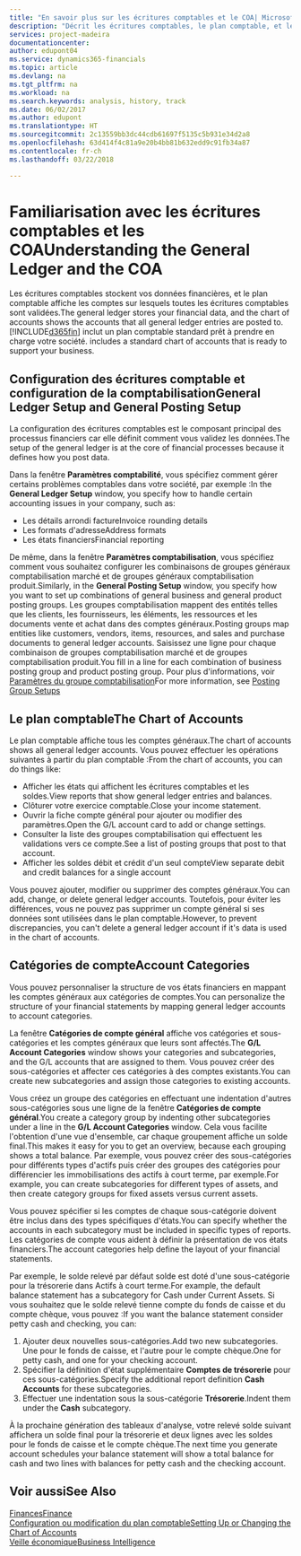 ```yaml
---
title: "En savoir plus sur les écritures comptables et le COA| Microsoft Docs"
description: "Décrit les écritures comptables, le plan comptable, et les catégories de compte."
services: project-madeira
documentationcenter: 
author: edupont04
ms.service: dynamics365-financials
ms.topic: article
ms.devlang: na
ms.tgt_pltfrm: na
ms.workload: na
ms.search.keywords: analysis, history, track
ms.date: 06/02/2017
ms.author: edupont
ms.translationtype: HT
ms.sourcegitcommit: 2c13559bb3dc44cdb61697f5135c5b931e34d2a8
ms.openlocfilehash: 63d414f4c81a9e20b4bb81b632edd9c91fb34a87
ms.contentlocale: fr-ch
ms.lasthandoff: 03/22/2018

---
```

# <a name="understanding-the-general-ledger-and-the-coa"></a><span data-ttu-id="a61fc-103">Familiarisation avec les écritures comptables et les COA</span><span class="sxs-lookup"><span data-stu-id="a61fc-103">Understanding the General Ledger and the COA</span></span>
<span data-ttu-id="a61fc-104">Les écritures comptables stockent vos données financières, et le plan comptable affiche les comptes sur lesquels toutes les écritures comptables sont validées.</span><span class="sxs-lookup"><span data-stu-id="a61fc-104">The general ledger stores your financial data, and the chart of accounts shows the accounts that all general ledger entries are posted to.</span></span> [!INCLUDE[d365fin](includes/d365fin_md.md)]<span data-ttu-id="a61fc-105"> inclut un plan comptable standard prêt à prendre en charge votre société.</span><span class="sxs-lookup"><span data-stu-id="a61fc-105"> includes a standard chart of accounts that is ready to support your business.</span></span>

## <a name="general-ledger-setup-and-general-posting-setup"></a><span data-ttu-id="a61fc-106">Configuration des écritures comptable et configuration de la comptabilisation</span><span class="sxs-lookup"><span data-stu-id="a61fc-106">General Ledger Setup and General Posting Setup</span></span>
<span data-ttu-id="a61fc-107">La configuration des écritures comptables est le composant principal des processus financiers car elle définit comment vous validez les données.</span><span class="sxs-lookup"><span data-stu-id="a61fc-107">The setup of the general ledger is at the core of financial processes because it defines how you post data.</span></span>  

<span data-ttu-id="a61fc-108">Dans la fenêtre **Paramètres comptabilité**, vous spécifiez comment gérer certains problèmes comptables dans votre société, par exemple :</span><span class="sxs-lookup"><span data-stu-id="a61fc-108">In the **General Ledger Setup** window, you specify how to handle certain accounting issues in your company, such as:</span></span>  

* <span data-ttu-id="a61fc-109">Les détails arrondi facture</span><span class="sxs-lookup"><span data-stu-id="a61fc-109">Invoice rounding details</span></span>  
* <span data-ttu-id="a61fc-110">Les formats d'adresse</span><span class="sxs-lookup"><span data-stu-id="a61fc-110">Address formats</span></span>  
* <span data-ttu-id="a61fc-111">Les états financiers</span><span class="sxs-lookup"><span data-stu-id="a61fc-111">Financial reporting</span></span>  

<span data-ttu-id="a61fc-112">De même, dans la fenêtre **Paramètres comptabilisation**, vous spécifiez comment vous souhaitez configurer les combinaisons de groupes généraux comptabilisation marché et de groupes généraux comptabilisation produit.</span><span class="sxs-lookup"><span data-stu-id="a61fc-112">Similarly, in the **General Posting Setup** window, you specify how you want to set up combinations of general business and general product posting groups.</span></span> <span data-ttu-id="a61fc-113">Les groupes comptabilisation mappent des entités telles que les clients, les fournisseurs, les éléments, les ressources et les documents vente et achat dans des comptes généraux.</span><span class="sxs-lookup"><span data-stu-id="a61fc-113">Posting groups map entities like customers, vendors, items, resources, and sales and purchase documents to general ledger accounts.</span></span> <span data-ttu-id="a61fc-114">Saisissez une ligne pour chaque combinaison de groupes comptabilisation marché et de groupes comptabilisation produit.</span><span class="sxs-lookup"><span data-stu-id="a61fc-114">You fill in a line for each combination of business posting group and product posting group.</span></span> <span data-ttu-id="a61fc-115">Pour plus d'informations, voir [Paramètres du groupe comptabilisation](finance-posting-groups.md)</span><span class="sxs-lookup"><span data-stu-id="a61fc-115">For more information, see [Posting Group Setups](finance-posting-groups.md)</span></span>  

## <a name="the-chart-of-accounts"></a><span data-ttu-id="a61fc-116">Le plan comptable</span><span class="sxs-lookup"><span data-stu-id="a61fc-116">The Chart of Accounts</span></span>
<span data-ttu-id="a61fc-117">Le plan comptable affiche tous les comptes généraux.</span><span class="sxs-lookup"><span data-stu-id="a61fc-117">The chart of accounts shows all general ledger accounts.</span></span> <span data-ttu-id="a61fc-118">Vous pouvez effectuer les opérations suivantes à partir du plan comptable :</span><span class="sxs-lookup"><span data-stu-id="a61fc-118">From the chart of accounts, you can do things like:</span></span>  

* <span data-ttu-id="a61fc-119">Afficher les états qui affichent les écritures comptables et les soldes.</span><span class="sxs-lookup"><span data-stu-id="a61fc-119">View reports that show general ledger entries and balances.</span></span>  
* <span data-ttu-id="a61fc-120">Clôturer votre exercice comptable.</span><span class="sxs-lookup"><span data-stu-id="a61fc-120">Close your income statement.</span></span>  
* <span data-ttu-id="a61fc-121">Ouvrir la fiche compte général pour ajouter ou modifier des paramètres.</span><span class="sxs-lookup"><span data-stu-id="a61fc-121">Open the G/L account card to add or change settings.</span></span>  
* <span data-ttu-id="a61fc-122">Consulter la liste des groupes comptabilisation qui effectuent les validations vers ce compte.</span><span class="sxs-lookup"><span data-stu-id="a61fc-122">See a list of posting groups that post to that account.</span></span>
* <span data-ttu-id="a61fc-123">Afficher les soldes débit et crédit d'un seul compte</span><span class="sxs-lookup"><span data-stu-id="a61fc-123">View separate debit and credit balances for a single account</span></span>  

<span data-ttu-id="a61fc-124">Vous pouvez ajouter, modifier ou supprimer des comptes généraux.</span><span class="sxs-lookup"><span data-stu-id="a61fc-124">You can add, change, or delete general ledger accounts.</span></span> <span data-ttu-id="a61fc-125">Toutefois, pour éviter les différences, vous ne pouvez pas supprimer un compte général si ses données sont utilisées dans le plan comptable.</span><span class="sxs-lookup"><span data-stu-id="a61fc-125">However, to prevent discrepancies, you can't delete a general ledger account if it's data is used in the chart of accounts.</span></span>  

## <a name="account-categories"></a><span data-ttu-id="a61fc-126">Catégories de compte</span><span class="sxs-lookup"><span data-stu-id="a61fc-126">Account Categories</span></span>
<span data-ttu-id="a61fc-127">Vous pouvez personnaliser la structure de vos états financiers en mappant les comptes généraux aux catégories de comptes.</span><span class="sxs-lookup"><span data-stu-id="a61fc-127">You can personalize the structure of your financial statements by mapping general ledger accounts to account categories.</span></span>  

<span data-ttu-id="a61fc-128">La fenêtre **Catégories de compte général** affiche vos catégories et sous-catégories et les comptes généraux que leurs sont affectés.</span><span class="sxs-lookup"><span data-stu-id="a61fc-128">The **G/L Account Categories** window shows your categories and subcategories, and the G/L accounts that are assigned to them.</span></span> <span data-ttu-id="a61fc-129">Vous pouvez créer des sous-catégories et affecter ces catégories à des comptes existants.</span><span class="sxs-lookup"><span data-stu-id="a61fc-129">You can create new subcategories and assign those categories to existing accounts.</span></span>  

<span data-ttu-id="a61fc-130">Vous créez un groupe des catégories en effectuant une indentation d'autres sous-catégories sous une ligne de la fenêtre **Catégories de compte général**.</span><span class="sxs-lookup"><span data-stu-id="a61fc-130">You create a category group by indenting other subcategories under a line in the **G/L Account Categories** window.</span></span> <span data-ttu-id="a61fc-131">Cela vous facilite l'obtention d'une vue d'ensemble, car chaque groupement affiche un solde final.</span><span class="sxs-lookup"><span data-stu-id="a61fc-131">This makes it easy for you to get an overview, because each grouping shows a total balance.</span></span> <span data-ttu-id="a61fc-132">Par exemple, vous pouvez créer des sous-catégories pour différents types d'actifs puis créer des groupes des catégories pour différencier les immobilisations des actifs à court terme, par exemple.</span><span class="sxs-lookup"><span data-stu-id="a61fc-132">For example, you can create subcategories for different types of assets, and then create category groups for fixed assets versus current assets.</span></span>  

<span data-ttu-id="a61fc-133">Vous pouvez spécifier si les comptes de chaque sous-catégorie doivent être inclus dans des types spécifiques d'états.</span><span class="sxs-lookup"><span data-stu-id="a61fc-133">You can specify whether the accounts in each subcategory must be included in specific types of reports.</span></span> <span data-ttu-id="a61fc-134">Les catégories de compte vous aident à définir la présentation de vos états financiers.</span><span class="sxs-lookup"><span data-stu-id="a61fc-134">The account categories help define the layout of your financial statements.</span></span>  

<span data-ttu-id="a61fc-135">Par exemple, le solde relevé par défaut solde est doté d'une sous-catégorie pour la trésorerie dans Actifs à court terme.</span><span class="sxs-lookup"><span data-stu-id="a61fc-135">For example, the default balance statement has a subcategory for Cash under Current Assets.</span></span> <span data-ttu-id="a61fc-136">Si vous souhaitez que le solde relevé tienne compte du fonds de caisse et du compte chèque, vous pouvez :</span><span class="sxs-lookup"><span data-stu-id="a61fc-136">If you want the balance statement consider petty cash and checking, you can:</span></span>  

1. <span data-ttu-id="a61fc-137">Ajouter deux nouvelles sous-catégories.</span><span class="sxs-lookup"><span data-stu-id="a61fc-137">Add two new subcategories.</span></span> <span data-ttu-id="a61fc-138">Une pour le fonds de caisse, et l'autre pour le compte chèque.</span><span class="sxs-lookup"><span data-stu-id="a61fc-138">One for petty cash, and one for your checking account.</span></span>  
2. <span data-ttu-id="a61fc-139">Spécifier la définition d'état supplémentaire **Comptes de trésorerie** pour ces sous-catégories.</span><span class="sxs-lookup"><span data-stu-id="a61fc-139">Specify the additional report definition **Cash Accounts** for these subcategories.</span></span>  
3. <span data-ttu-id="a61fc-140">Effectuer une indentation sous la sous-catégorie **Trésorerie**.</span><span class="sxs-lookup"><span data-stu-id="a61fc-140">Indent them under the **Cash** subcategory.</span></span>  

<span data-ttu-id="a61fc-141">À la prochaine génération des tableaux d'analyse, votre relevé solde suivant affichera un solde final pour la trésorerie et deux lignes avec les soldes pour le fonds de caisse et le compte chèque.</span><span class="sxs-lookup"><span data-stu-id="a61fc-141">The next time you generate account schedules your balance statement will show a total balance for cash and two lines with balances for petty cash and the checking account.</span></span>  

## <a name="see-also"></a><span data-ttu-id="a61fc-142">Voir aussi</span><span class="sxs-lookup"><span data-stu-id="a61fc-142">See Also</span></span>
[<span data-ttu-id="a61fc-143">Finances</span><span class="sxs-lookup"><span data-stu-id="a61fc-143">Finance</span></span>](finance.md)  
[<span data-ttu-id="a61fc-144">Configuration ou modification du plan comptable</span><span class="sxs-lookup"><span data-stu-id="a61fc-144">Setting Up or Changing the Chart of Accounts</span></span>](finance-setup-chart-accounts.md)  
[<span data-ttu-id="a61fc-145">Veille économique</span><span class="sxs-lookup"><span data-stu-id="a61fc-145">Business Intelligence</span></span>](bi.md)  

